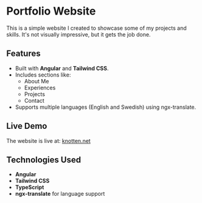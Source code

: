 # Portfolio Website

This is a simple website I created to showcase some of my projects and skills. It's not visually impressive, but it gets the job done.

## Features

- Built with **Angular** and **Tailwind CSS**.
- Includes sections like:
  - About Me
  - Experiences
  - Projects
  - Contact
- Supports multiple languages (English and Swedish) using ngx-translate.

## Live Demo

The website is live at: [knotten.net](https://knotten.net)

## Technologies Used

- **Angular**
- **Tailwind CSS**
- **TypeScript**
- **ngx-translate** for language support

